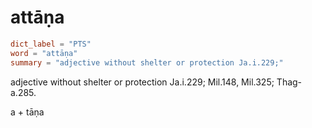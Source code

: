 # attāṇa

``` toml
dict_label = "PTS"
word = "attāṇa"
summary = "adjective without shelter or protection Ja.i.229;"
```

adjective without shelter or protection Ja.i.229; Mil.148, Mil.325; Thag\-a.285.

a \+ tāṇa

